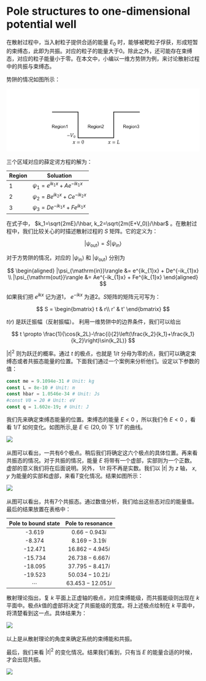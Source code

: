 # Pole structures to one-dimensional potential well
在散射过程中，当入射粒子提供合适的能量 $E_0$ 时，能够被靶粒子俘获，形成短暂的束缚态，此即为共振。对应的粒子的能量大于0。除此之外，还可能存在束缚态，对应的粒子能量小于零。在本文中，小编以一维方势阱为例，来讨论散射过程中的共振与束缚态。


势阱的情况如图所示：

![1D potential](./figure/1D_poten.png)

三个区域对应的薛定谔方程的解为：

| Region | Soluation                       |
|--------|------------------------------------|
| 1      | $\psi_1 = e^{ik_1 x}+Ae^{-ik_1 x}$ |
| 2      | $\psi_2 = Be^{ik_2x}+Ce^{-ik_2x}$  |
| 3      | $\psi_3 = De^{-ik_1x}+Fe^{ik_1x}$  |

在式子中，
$k_1=\sqrt{2mE}/\hbar, k_2=\sqrt{2m(E+V_0)}/\hbar$
。在散射过程中，我们比较关心的时描述散射过程的 $S$ 矩阵。它的定义为：

$$
    |\psi_{\mathrm{out}}\rangle = \hat{S} |\psi_{\mathrm{in}}\rangle
$$

对于方势阱的情况，对应的 $|\psi_{\mathrm{in}}\rangle$ 和 $|\psi_{\mathrm{out}}\rangle$ 分别为

$$
\begin{aligned}
    |\psi_{\mathrm{in}}\rangle &= e^{ik_{1}x} + De^{-ik_{1}x} \\
    |\psi_{\mathrm{out}}\rangle &= Ae^{-ik_{1}x} + Fe^{ik_{1}x} 
\end{aligned}
$$

如果我们把 $e^{ikx}$ 记为道1， $e^{-ikx}$ 为道2。$S$矩阵的矩阵元可写为：

$$
 S = \begin{bmatrix}
        t & r\\
        r' & t'
\end{bmatrix}
$$

$t(r)$ 是跃迁振幅（反射振幅）。
利用一维势阱中的边界条件，我们可以给出

$$
    t \propto \frac{1}{\cos(k_2L)-\frac{i}{2}\left(\frac{k_2}{k_1}+\frac{k_1}{k_2}\right)\sin(k_2L)}
$$

$|t|^2$ 则为跃迁的概率。通过 $t$ 的极点，也就是 $1/t$ 分母为零的点，我们可以确定束缚态或者共振态能量的位置。下面我们通过一个案例来分析他们。设定以下参数的值：

```julia
const me = 9.1094e-31 # Unit: kg
const L = 8e-10 # Unit: m
const hbar = 1.0546e-34 # Unit: Js
#const V0 = 20 # Unit: eV
const q = 1.602e-19; # Unit: J
```

我们先来确定束缚态能量的位置。束缚态的能量 $E<0$ ，所以我们令 $E<0$ ，看看 $1/T$ 如何变化。如图所示,是 $E\in(20, 0)$ 下 $1/T$ 的曲线。

![](./src/figure/deno_T.png)

从图可以看出，一共有6个极点。稍后我们将确定这六个极点的具体位置。再来看共振态的情况。对于共振的情况，能量 $E$ 将带有一个虚部，实部则为一个正数。虚部的意义我们将在后面说明。另外， $1/t$ 将不再是实数。我们以 $|t|$ 为 $z$ 轴，   $x,y$ 为能量的实部和虚部，来看$T$变化情况。结果如图所示：

![](./src/figure/Two_dims_pole_str.png)

从图可以看出，共有7个共振态。通过数值分析，我们给出这些态对应的能量值。最后的结果放置在表格中：

| Pole to bound state | Pole to resonance |
|:-------------------:|:-----------------:|
| -3.619              | $0.66-0.943i$     |
| -8.374              | $8.169-3.19i$     |
| -12.471             | $16.862-4.945i$   |
| -15.734             | $26.738-6.667i$   |
| -18.095             | $37.795-8.417i$   |
| -19.523             | $50.034-10.21i$   |
| $\cdots$           | $63.453-12.051i$   |

散射理论指出，复 $k$ 平面上正虚轴的极点，对应束缚能级，而共振能级则出现在 $k$ 平面中。极点$k$值的虚部将决定了共振能级的宽度。将上述极点绘制在 $k$ 平面中，将清楚看到这一点。具体结果为：

![](./src/figure/pole_stru.png)

以上是从散射理论的角度来确定系统的束缚能和共振。

最后，我们来看 $|t|^2$ 的变化情况。结果我们看到，只有当 $E$ 的能量合适的时候，才会出现共振。

![](./src/figure/trans_pro.png)



